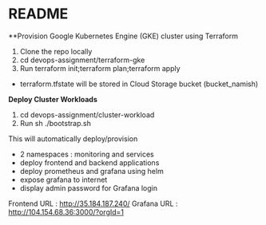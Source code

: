 # README

**Provision Google Kubernetes Engine (GKE) cluster using Terraform

1) Clone the repo locally
2) cd devops-assignment/terraform-gke
3) Run terraform init;terraform plan;terraform apply

* terraform.tfstate will be stored in Cloud Storage bucket (bucket_namish)


**Deploy Cluster Workloads**

1) cd devops-assignment/cluster-workload
2) Run sh ./bootstrap.sh

This will automatically deploy/provision
  - 2 namespaces : monitoring and services
  - deploy frontend and backend applications
  - deploy prometheus and grafana using helm
  - expose grafana to internet
  - display admin password for Grafana login


Frontend URL : http://35.184.187.240/
Grafana URL : http://104.154.68.36:3000/?orgId=1
